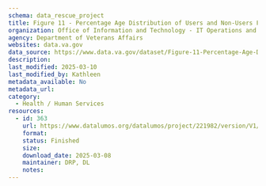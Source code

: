 ```yaml
---
schema: data_rescue_project 
title: Figure 11 - Percentage Age Distribution of Users and Non-Users FY2018 - Females
organization: Office of Information and Technology - IT Operations and Services (ITOPS)
agency: Department of Veterans Affairs
websites: data.va.gov
data_source: https://www.data.va.gov/dataset/Figure-11-Percentage-Age-Distribution-of-Users-and/id78-az72
description: 
last_modified: 2025-03-10
last_modified_by: Kathleen
metadata_available: No
metadata_url: 
category:
  - Health / Human Services
resources:
  - id: 363
    url: https://www.datalumos.org/datalumos/project/221982/version/V1/view
    format: 
    status: Finished
    size: 
    download_date: 2025-03-08
    maintainer: DRP, DL
    notes: 
---
```

